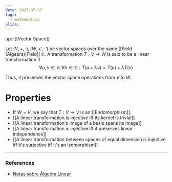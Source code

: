 ```yaml
---
date: 2023-07-27
tags:
  - mathematics
alias: 
---
```

up:: [[Vector Space]]

Let $(V, +, \cdot), (W, +', \cdot')$ be vector spaces over the same [[Field (Algebra)|Field]] $\mathbb{K}$. A transformation $T: V \to W$ is said to be a linear transformation if
$$
\forall u, v \in V; \forall \lambda \in \mathbb{K}: T(u + \lambda v) = T(u) + \lambda T(v)
$$

Thus, it preserves the vector space operations from $V$ to $W$.

# Properties
- If $W = V$, we say that $T: V \to V$ is an [[Endomorphism]].
- [[A linear transformation is injective iff its kernel is trivial]]
- [[A linear transformation's image of a basis spans its image]]
- [[A linear transformation is injective iff it preserves linear independence]]
- [[A linear transformation between spaces of equal dimension is injective iff it's surjective iff it's an isomorphism]]

---
### References
- [Notas sobre Álgebra Linear](https://nicholasvoltani.github.io/2021-12-27-notas-alglin/)